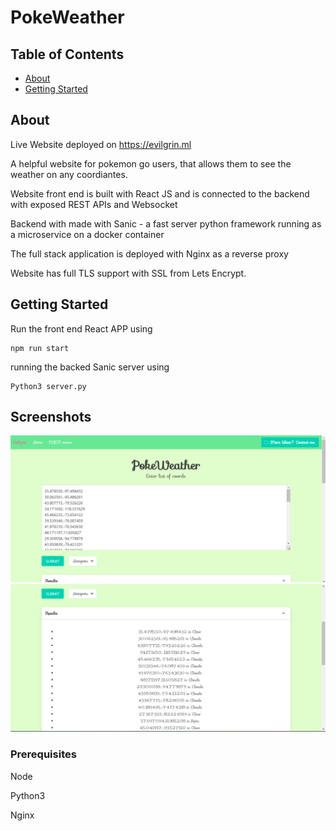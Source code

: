 # PokeWeather

## Table of Contents

- [About](#about)
- [Getting Started](#getting_started)

## About <a name = "about"></a>

Live Website deployed on https://evilgrin.ml

A helpful website for pokemon go users, that allows them to see the weather on any coordiantes.

Website front end is built with React JS and is connected to the backend with exposed REST APIs and Websocket

Backend with made with Sanic - a fast server python framework running as a microservice on a docker container

The full stack application is deployed with Nginx as a reverse proxy

Website has full TLS support with SSL from Lets Encrypt.

## Getting Started <a name = "getting_started"></a>

Run the front end React APP using
```
npm run start
```

running the backed Sanic server using
```
Python3 server.py
```

## Screenshots

![o1](./pics/o1.png)
![o2](./pics/o2.png)

### Prerequisites

Node

Python3

Nginx
